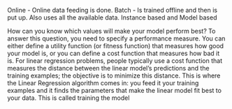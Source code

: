 Online - Online data feeding is done.
Batch - Is trained offline and then is put up. Also uses all the available data.
Instance based and Model based

How can you know which values will make your model perform best? To answer this
question, you need to specify a performance measure. You can either define a utility
function (or fitness function) that measures how good your model is, or you can define
a cost function that measures how bad it is. For linear regression problems, people
typically use a cost function that measures the distance between the linear model’s
predictions and the training examples; the objective is to minimize this distance.
This is where the Linear Regression algorithm comes in: you feed it your training
examples and it finds the parameters that make the linear model fit best to your data.
This is called training the model
